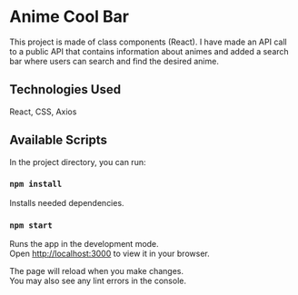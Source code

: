 # Anime Cool Bar
This project is made of class components (React). I have made an API call to a public API that contains information about animes and added a search bar where users can search and find the desired anime.

## Technologies Used
React, CSS, Axios

## Available Scripts
In the project directory, you can run:

### `npm install`
Installs needed dependencies.

### `npm start`

Runs the app in the development mode.\
Open [http://localhost:3000](http://localhost:3000) to view it in your browser.

The page will reload when you make changes.\
You may also see any lint errors in the console.
